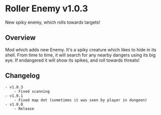 # Roller Enemy v1.0.3
New spiky enemy, which rolls towards targets!

## Overview
Mod which adds new Enemy. It's a spiky creature which likes to hide in its shell. 
From time to time, it will search for any nearby dangers using its big eye. If endangered
it will show its spikes, and roll towards threats!

## Changelog
	- v1.0.3
		- Fixed scanning
	- v1.0.1
		- Fixed map dot (sometimes it was seen by player in dungeon)
	- v1.0.0
		- Release
